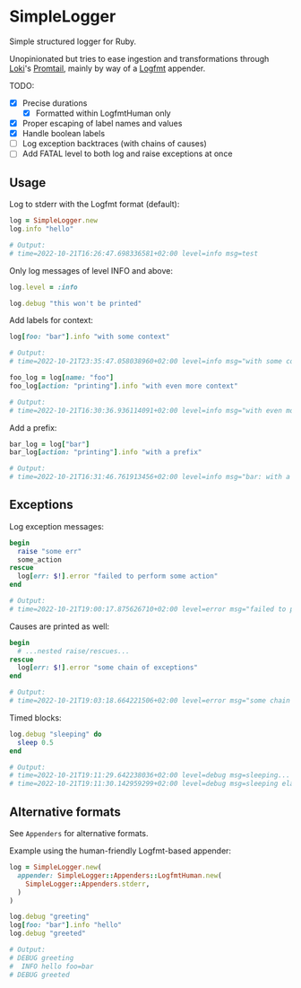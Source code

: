 # SimpleLogger

Simple structured logger for Ruby.

Unopinionated but tries to ease ingestion and transformations through
[Loki][loki]'s [Promtail][promtail], mainly by way of a [Logfmt][logfmt]
appender.

[loki]: https://grafana.com/oss/loki/
[promtail]: https://grafana.com/docs/loki/latest/clients/promtail/
[logfmt]: https://brandur.org/logfmt

TODO:

* [x] Precise durations
  * [x] Formatted within LogfmtHuman only
* [x] Proper escaping of label names and values
* [x] Handle boolean labels
* [ ] Log exception backtraces (with chains of causes)
* [ ] Add FATAL level to both log and raise exceptions at once

## Usage

Log to stderr with the Logfmt format (default):

```ruby
log = SimpleLogger.new
log.info "hello"

# Output:
# time=2022-10-21T16:26:47.698336581+02:00 level=info msg=test
```

Only log messages of level INFO and above:

```ruby
log.level = :info

log.debug "this won't be printed"
```

Add labels for context:

```ruby
log[foo: "bar"].info "with some context"

# Output:
# time=2022-10-21T23:35:47.058038960+02:00 level=info msg="with some context" foo=bar

foo_log = log[name: "foo"]
foo_log[action: "printing"].info "with even more context"

# Output:
# time=2022-10-21T16:30:36.936114091+02:00 level=info msg="with even more context" name=foo action=printing
```

Add a prefix:

```ruby
bar_log = log["bar"]
bar_log[action: "printing"].info "with a prefix"

# Output:
# time=2022-10-21T16:31:46.761913456+02:00 level=info msg="bar: with a prefix" action=printing
```

## Exceptions

Log exception messages:

```ruby
begin
  raise "some err"
  some_action
rescue
  log[err: $!].error "failed to perform some action"
end

# Output:
# time=2022-10-21T19:00:17.875626710+02:00 level=error msg="failed to perform some action" err="RuntimeError (some err)"
```

Causes are printed as well:

```ruby
begin
  # ...nested raise/rescues...
rescue
  log[err: $!].error "some chain of exceptions"
end

# Output:
# time=2022-10-21T19:03:18.664221506+02:00 level=error msg="some chain of exceptions" err="RuntimeError (error while rescueing) < RuntimeError (original exception)"
```

Timed blocks:

```ruby
log.debug "sleeping" do
  sleep 0.5
end

# Output:
# time=2022-10-21T19:11:29.642238036+02:00 level=debug msg=sleeping...
# time=2022-10-21T19:11:30.142959299+02:00 level=debug msg=sleeping elapsed=0.50s
```

## Alternative formats

See `Appenders` for alternative formats.

Example using the human-friendly Logfmt-based appender:

```ruby
log = SimpleLogger.new(
  appender: SimpleLogger::Appenders::LogfmtHuman.new(
    SimpleLogger::Appenders.stderr,
  )
)

log.debug "greeting"
log[foo: "bar"].info "hello"
log.debug "greeted"

# Output:
# DEBUG greeting
#  INFO hello foo=bar
# DEBUG greeted
```
